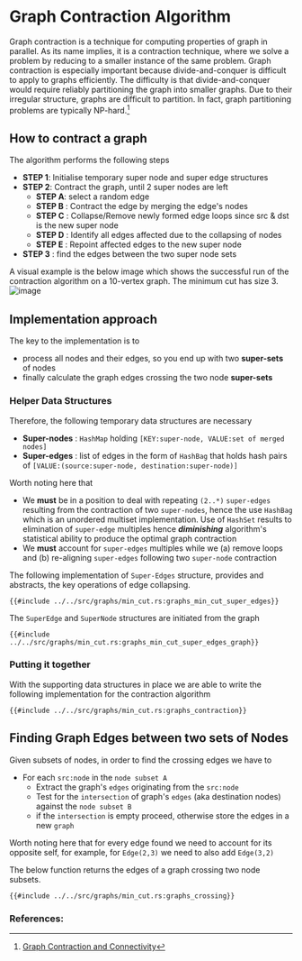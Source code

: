# Graph Contraction Algorithm
Graph contraction is a technique for computing properties of graph in parallel. As its name implies, it is a contraction technique, where we solve a problem by reducing to a smaller instance
of the same problem. Graph contraction is especially important because divide-and-conquer is difficult to apply to
graphs efficiently. The difficulty is that divide-and-conquer would require reliably partitioning
the graph into smaller graphs. Due to their irregular structure, graphs are difficult to partition.
In fact, graph partitioning problems are typically NP-hard.[^note]

## How to contract a graph
The algorithm performs the following steps
* **STEP 1**: Initialise temporary super node and super edge structures
* **STEP 2**: Contract the graph, until 2 super nodes are left
    * **STEP A**: select a random edge
    * **STEP B** : Contract the edge by merging the edge's nodes
    * **STEP C** : Collapse/Remove newly formed edge loops since src & dst is the new super node
    * **STEP D** : Identify all edges affected due to the collapsing of nodes
    * **STEP E** : Repoint affected edges to the new super node
* **STEP 3** : find the edges between the two super node sets

A visual example is the below image which shows the successful run of the contraction algorithm on a 10-vertex graph. The minimum cut has size 3.
![image](img/Single_run_of_Karger’s_Mincut_algorithm.svg.png)

## Implementation approach
The key to the implementation is to
* process all nodes and their edges, so you end up with two **super-sets** of nodes
* finally calculate the graph edges crossing the two node **super-sets**

### Helper Data Structures
Therefore, the following temporary data structures are necessary 
* **Super-nodes** : `HashMap` holding `[KEY:super-node, VALUE:set of merged nodes]`
* **Super-edges** : list of edges in the form of `HashBag` that holds hash pairs of `[VALUE:(source:super-node, destination:super-node)]`

Worth noting here that 
* We **must** be in a position to deal with repeating `(2..*)` `super-edges` resulting from the contraction of two `super-nodes`, hence the use `HashBag` which is an unordered multiset implementation. Use of `HashSet` results to elimination of `super-edge` multiples hence **_diminishing_** algorithm's statistical ability to produce the optimal graph contraction
* We **must** account for `super-edges` multiples while we (a) remove loops and (b) re-aligning `super-edges` following two `super-node` contraction

The following implementation of `Super-Edges` structure, provides and abstracts, the key operations of edge collapsing. 
```rust,no_run,noplayground
{{#include ../../src/graphs/min_cut.rs:graphs_min_cut_super_edges}}
```

The `SuperEdge` and `SuperNode` structures are initiated from the graph
```rust,no_run,noplayground
{{#include ../../src/graphs/min_cut.rs:graphs_min_cut_super_edges_graph}}
```
### Putting it together
With the supporting data structures in place we are able to write the following implementation for the contraction algorithm
```rust,no_run,noplayground
{{#include ../../src/graphs/min_cut.rs:graphs_contraction}}
```

## Finding Graph Edges between two sets of Nodes
Given subsets of nodes, in order to find the crossing edges we have to
* For each `src:node` in the `node subset A`
  * Extract the graph's `edges` originating from the `src:node`
  * Test for the `intersection` of graph's `edges` (aka destination nodes) against the `node subset B`
  * if the `intersection` is empty proceed, otherwise store the edges in a new `graph` 

Worth noting here that for every edge found we need to account for its opposite self, for example, for `Edge(2,3)` we need to also add `Edge(3,2)`

The below function returns the edges of a graph crossing two node subsets.
```rust,no_run,noplayground
{{#include ../../src/graphs/min_cut.rs:graphs_crossing}}
```

### References:
[^note]:[Graph Contraction and Connectivity](https://www.cs.cmu.edu/afs/cs/academic/class/15210-s15/www/lectures/graph-contract.pdf)